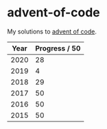 # advent-of-code

My solutions to [advent of code](https://adventofcode.com/about).

Year | Progress / 50
-----|-----
2020 | 28
2019 | 4
2018 | 29
2017 | 50
2016 | 50
2015 | 50